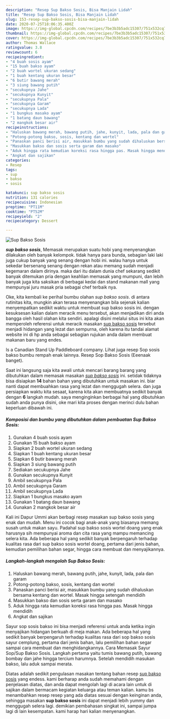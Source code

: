 ```yaml
---
description: "Resep Sup Bakso Sosis, Bisa Manjain Lidah"
title: "Resep Sup Bakso Sosis, Bisa Manjain Lidah"
slug: 153-resep-sup-bakso-sosis-bisa-manjain-lidah
date: 2020-07-25T18:06:35.400Z
image: https://img-global.cpcdn.com/recipes/7be3b3b5adc15307/751x532cq70/sup-bakso-sosis-foto-resep-utama.jpg
thumbnail: https://img-global.cpcdn.com/recipes/7be3b3b5adc15307/751x532cq70/sup-bakso-sosis-foto-resep-utama.jpg
cover: https://img-global.cpcdn.com/recipes/7be3b3b5adc15307/751x532cq70/sup-bakso-sosis-foto-resep-utama.jpg
author: Thomas Wallace
ratingvalue: 3.8
reviewcount: 6
recipeingredient:
- "4 buah sosis ayam"
- "15 buah bakso ayam"
- "2 buah wortel ukuran sedang"
- "1 buah kentang ukuran besar"
- "6 butir bawang merah"
- "3 siung bawang putih"
- "secukupnya Jahe"
- "secukupnya Kunyit"
- "secukupnya Pala"
- "secukupnya Garam"
- "secukupnya Lada"
- "1 bungkus masako ayam"
- "1 batang daun bawang"
- "2 mangkok besar air"
recipeinstructions:
- "Haluskan bawang merah, bawang putih, jahe, kunyit, lada, pala dan garam"
- "Potong-potong bakso, sosis, kentang dan wortel"
- "Panaskan panci berisi air, masukkan bumbu yang sudah dihaluskan bersama kentang dan wortel. Masak hingga setengah mendidih"
- "Masukkan bakso dan sosis serta garam dan masako"
- "Aduk hingga rata kemudian koreksi rasa hingga pas. Masak hingga mendidih"
- "Angkat dan sajikan"
categories:
- Resep
tags:
- sup
- bakso
- sosis

katakunci: sup bakso sosis 
nutrition: 131 calories
recipecuisine: Indonesian
preptime: "PT11M"
cooktime: "PT52M"
recipeyield: "2"
recipecategory: Dessert

---
```



![Sup Bakso Sosis](https://img-global.cpcdn.com/recipes/7be3b3b5adc15307/751x532cq70/sup-bakso-sosis-foto-resep-utama.jpg)

<b><i>sup bakso sosis</i></b>, Memasak merupakan suatu hobi yang menyenangkan dilakukan oleh banyak kelompok. tidak hanya para bunda, sebagian laki laki juga cukup banyak yang senang dengan hobi ini. walau hanya untuk sekedar bersenang senang dengan rekan atau memang sudah menjadi kegemaran dalam dirinya. maka dari itu dalam dunia chef sekarang sedikit banyak ditemukan pria dengan keahlian memasak yang mumpuni, dan lebih banyak juga kita saksikan di berbagai kedai dan stand makanan mall yang mempunyai juru masak pria sebagai chef terbaik nya.

Oke, kita kembali ke perihal bumbu olahan <i>sup bakso sosis</i>. di antara rutinitas kita, mungkin akan terasa menyenangkan bila sejenak kalian menyempatkan sedikit waktu untuk membuat sup bakso sosis ini. dengan kesuksesan kalian dalam meracik menu tersebut, akan menjadikan diri anda bangga oleh hasil olahan kita sendiri. apalagi disini melalui situs ini kita akan memperoleh referensi untuk meracik masakan <u>sup bakso sosis</u> tersebut menjadi hidangan yang lezat dan sempurna, oleh karena itu tandai alamat website ini di hp anda sebagai sebagian rujukan anda dalam membuat makanan baru yang endes.

Is a Canadian Stand Up Paddleboard company. Lihat juga resep Sop sosis bakso bumbu rempah enak lainnya. Resep Sop Bakso Sosis (Eeenaak banget).


Saat ini langsung saja kita awali untuk mencari barang barang yang dibutuhkan dalam memasak masakan <u><i>sup bakso sosis</i></u> ini. setidak tidaknya bisa disiapkan <b>14</b> bahan bahan yang dibutuhkan untuk masakan ini. biar nanti dapat membuahkan rasa yang lezat dan menggugah selera. dan juga persiapkan waktu kita sesaat, karena kita akan membuatnya sedikit banyak dengan <b>6</b> langkah mudah. saya menginginkan berbagai hal yang dibutuhkan sudah anda punya disini, oke mari kita proses dengan merinci dulu bahan keperluan dibawah ini.

<!--inarticleads1-->

##### Komposisi dan bumbu yang dibutuhkan dalam pembuatan Sup Bakso Sosis:

1. Gunakan 4 buah sosis ayam
1. Gunakan 15 buah bakso ayam
1. Siapkan 2 buah wortel ukuran sedang
1. Siapkan 1 buah kentang ukuran besar
1. Siapkan 6 butir bawang merah
1. Siapkan 3 siung bawang putih
1. Sediakan secukupnya Jahe
1. Gunakan secukupnya Kunyit
1. Ambil secukupnya Pala
1. Ambil secukupnya Garam
1. Ambil secukupnya Lada
1. Siapkan 1 bungkus masako ayam
1. Gunakan 1 batang daun bawang
1. Gunakan 2 mangkok besar air


Kali ini Dapur Ummi akan berbagi resep masakan sup bakso sosis yang enak dan mudah. Menu ini cocok bagi anak-anak yang biasanya memang susah untuk makan sayu. Padahal sup bakso sosis wortel doang yang enak harusnya sih mempunyai aroma dan cita rasa yang mampu memancing selera kita. Ada beberapa hal yang sedikit banyak berpengaruh terhadap kualitas rasa dari sup bakso sosis wortel doang, pertama dari jenis bahan, kemudian pemilihan bahan segar, hingga cara membuat dan menyajikannya. 

<!--inarticleads2-->

##### Langkah-langkah mengolah Sup Bakso Sosis:

1. Haluskan bawang merah, bawang putih, jahe, kunyit, lada, pala dan garam
1. Potong-potong bakso, sosis, kentang dan wortel
1. Panaskan panci berisi air, masukkan bumbu yang sudah dihaluskan bersama kentang dan wortel. Masak hingga setengah mendidih
1. Masukkan bakso dan sosis serta garam dan masako
1. Aduk hingga rata kemudian koreksi rasa hingga pas. Masak hingga mendidih
1. Angkat dan sajikan


Sayur sop sosis bakso ini bisa menjadi referensi untuk anda ketika ingin menyajikan hidangan berkuah di meja makan. Ada beberapa hal yang sedikit banyak berpengaruh terhadap kualitas rasa dari sop bakso sosis sayur cemplung, pertama dari jenis bahan, lalu pemilihan bahan segar sampai cara membuat dan menghidangkannya. Cara Memasak Sayur Sop/Sup Bakso Sosis. Langkah pertama yaitu tumis bawang putih, bawang bombay dan jahe hingga tercium harumnya. Setelah mendidih masukan bakso, lalu aduk sampai merata. 

Diatas adalah sedikit pengulasan masakan tentang bahan resep <u>sup bakso sosis</u> yang endess. kami berharap anda sudah memahami dengan penjelasan diatas, dan anda dapat mengolah lagi di acara lain untuk di sajikan dalam bermacam kegiatan keluarga atau teman kalian. kamu bs menambahkan resep resep yang ada diatas sesuai dengan keinginan anda, sehingga masakan <b>sup bakso sosis</b> ini dapat menjadi lebih yummy dan menggugah selera lagi. demikian pembahasan singkat ini, sampai jumpa lagi di lain kesempatan. kami harap hari kalian menyenangkan.
